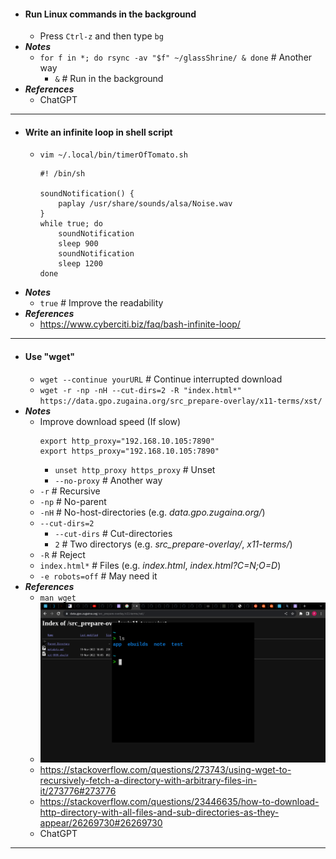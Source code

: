 - #### Run Linux commands in the background
    - Press `Ctrl-z` and then type `bg`
- ***Notes***
    - `for f in *; do rsync -av "$f" ~/glassShrine/ & done` # Another way
        - `&` # Run in the background
- ***References***
    - ChatGPT
- ---
- #### Write an infinite loop in shell script
    - `vim ~/.local/bin/timerOfTomato.sh`
      ```
      #! /bin/sh
    
      soundNotification() {
          paplay /usr/share/sounds/alsa/Noise.wav
      }
      while true; do
          soundNotification
          sleep 900
          soundNotification
          sleep 1200
      done
      ```
- ***Notes***
    - `true` # Improve the readability
- ***References***
    - https://www.cyberciti.biz/faq/bash-infinite-loop/
- ---
- #### Use "wget"
    - `wget --continue yourURL` # Continue interrupted download
    - `wget -r -np -nH --cut-dirs=2 -R "index.html*" https://data.gpo.zugaina.org/src_prepare-overlay/x11-terms/xst/`
- ***Notes***
    - Improve download speed (If slow)
      ```
      export http_proxy="192.168.10.105:7890"
      export https_proxy="192.168.10.105:7890"
      ```
        - `unset http_proxy https_proxy` # Unset
        - `--no-proxy` # Another way
    - `-r` # Recursive
    - `-np` # No-parent
    - `-nH` # No-host-directories (e.g. *data.gpo.zugaina.org/*)
    - `--cut-dirs=2`
        - `--cut-dirs` # Cut-directories
        - `2` # Two directorys (e.g. *src_prepare-overlay/*, *x11-terms/*)
    - `-R` # Reject
    - `index.html*` # Files (e.g. *index.html*, *index.html?C=N;O=D*)
    -  `-e robots=off` # May need it
- ***References***
    - `man wget`
    - ![2023-01-28_21:59:03.gif](../assets/2023-01-28_21:59:03.gif)
    - https://stackoverflow.com/questions/273743/using-wget-to-recursively-fetch-a-directory-with-arbitrary-files-in-it/273776#273776
    - https://stackoverflow.com/questions/23446635/how-to-download-http-directory-with-all-files-and-sub-directories-as-they-appear/26269730#26269730
    - ChatGPT
- ---
